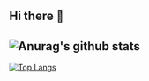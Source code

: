 ## Hi there 👋

![Anurag's github stats]([https://github-readme-stats.vercel.app/api?username=Michaelsr](https://github-profile-trophy.vercel.app/?username=Michaelsr&theme=darkhub&title=Experience))
---
[![Top Langs](https://github-readme-stats.vercel.app/api/top-langs/?username=Michaelsr)](https://github.com/Michaelsr/github-readme-stats)

<!--
**Michaelsr/Michaelsr** is a ✨ _special_ ✨ repository because its `README.md` (this file) appears on your GitHub profile.

Here are some ideas to get you started:

- 🔭 I’m currently working on ...
- 🌱 I’m currently learning ...
- 👯 I’m looking to collaborate on ...
- 🤔 I’m looking for help with ...
- 💬 Ask me about ...
- 📫 How to reach me: ...
- 😄 Pronouns: ...
- ⚡ Fun fact: ...
-->
